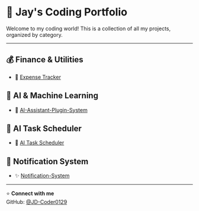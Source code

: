 # 🚀 Jay's Coding Portfolio

Welcome to my coding world! This is a collection of all my projects, organized by category.

---

## 💰 Finance & Utilities
- 💸 [Expense Tracker](https://github.com/JD-Coder0129/Expense-Tracker.git)

## 🧠 AI & Machine Learning
- 🤖 [AI-Assistant-Plugin-System](https://github.com/JD-Coder0129/AI-Assistant-Plugin-System.git)

## 🧠 AI Task Scheduler
- 🤖 [AI Task Scheduler](https://github.com/JD-Coder0129/AI-Task-Scheduler.git)

## 📨 Notification System
- ✨ [Notification-System](https://github.com/JD-Coder0129/Notification-System.git)
---

⭐ **Connect with me**  
GitHub: [@JD-Coder0129](https://github.com/yourusername)  
